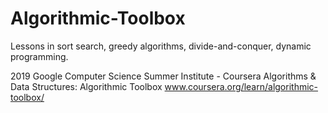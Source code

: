 # Algorithmic-Toolbox

Lessons in sort search, greedy algorithms, divide-and-conquer, dynamic programming.

2019 Google Computer Science Summer Institute - Coursera
Algorithms & Data Structures: Algorithmic Toolbox www.coursera.org/learn/algorithmic-toolbox/